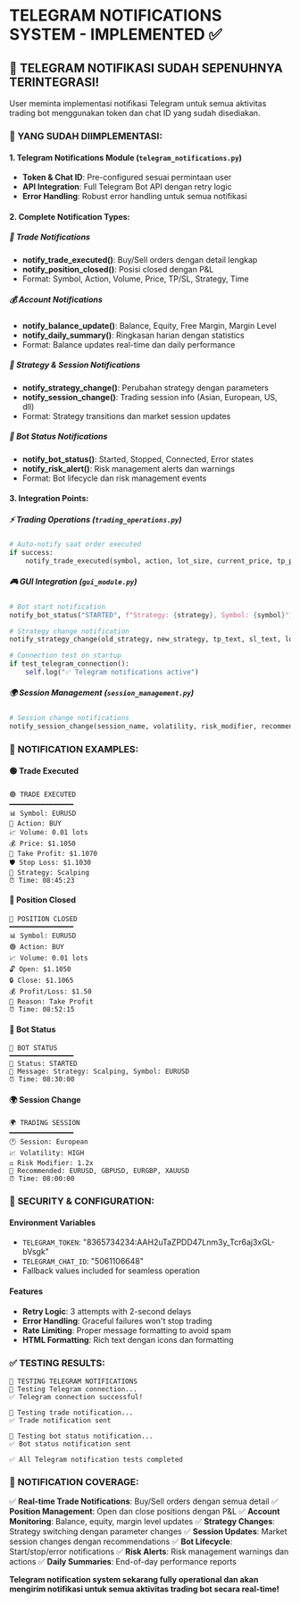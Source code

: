 # TELEGRAM NOTIFICATIONS SYSTEM - IMPLEMENTED ✅

## 🎉 **TELEGRAM NOTIFIKASI SUDAH SEPENUHNYA TERINTEGRASI!**

User meminta implementasi notifikasi Telegram untuk semua aktivitas trading bot menggunakan token dan chat ID yang sudah disediakan.

### 🔧 **YANG SUDAH DIIMPLEMENTASI:**

#### 1. **Telegram Notifications Module** (`telegram_notifications.py`)
- **Token & Chat ID**: Pre-configured sesuai permintaan user
- **API Integration**: Full Telegram Bot API dengan retry logic
- **Error Handling**: Robust error handling untuk semua notifikasi

#### 2. **Complete Notification Types**:

##### 🎯 **Trade Notifications**
- **notify_trade_executed()**: Buy/Sell orders dengan detail lengkap
- **notify_position_closed()**: Posisi closed dengan P&L
- Format: Symbol, Action, Volume, Price, TP/SL, Strategy, Time

##### 💰 **Account Notifications**  
- **notify_balance_update()**: Balance, Equity, Free Margin, Margin Level
- **notify_daily_summary()**: Ringkasan harian dengan statistics
- Format: Balance updates real-time dan daily performance

##### 🔄 **Strategy & Session Notifications**
- **notify_strategy_change()**: Perubahan strategy dengan parameters
- **notify_session_change()**: Trading session info (Asian, European, US, dll)
- Format: Strategy transitions dan market session updates

##### 🤖 **Bot Status Notifications**
- **notify_bot_status()**: Started, Stopped, Connected, Error states
- **notify_risk_alert()**: Risk management alerts dan warnings
- Format: Bot lifecycle dan risk management events

#### 3. **Integration Points**:

##### ⚡ **Trading Operations** (`trading_operations.py`)
```python
# Auto-notify saat order executed
if success:
    notify_trade_executed(symbol, action, lot_size, current_price, tp_price, sl_price, strategy)
```

##### 🎮 **GUI Integration** (`gui_module.py`)  
```python
# Bot start notification
notify_bot_status("STARTED", f"Strategy: {strategy}, Symbol: {symbol}")

# Strategy change notification
notify_strategy_change(old_strategy, new_strategy, tp_text, sl_text, lot_size)

# Connection test on startup
if test_telegram_connection():
    self.log("✅ Telegram notifications active")
```

##### 🌍 **Session Management** (`session_management.py`)
```python
# Session change notifications
notify_session_change(session_name, volatility, risk_modifier, recommended_pairs)
```

### 📱 **NOTIFICATION EXAMPLES:**

#### 🟢 **Trade Executed**
```
🟢 TRADE EXECUTED
━━━━━━━━━━━━━━━━
📊 Symbol: EURUSD
🎯 Action: BUY
📈 Volume: 0.01 lots
💰 Price: $1.1050
🎯 Take Profit: $1.1070
🛡️ Stop Loss: $1.1030
🔧 Strategy: Scalping
⏰ Time: 08:45:23
```

#### 💚 **Position Closed**
```
💚 POSITION CLOSED
━━━━━━━━━━━━━━━━
📊 Symbol: EURUSD
🟢 Action: BUY
📈 Volume: 0.01 lots
🔓 Open: $1.1050
🔒 Close: $1.1065
💰 Profit/Loss: $1.50
📝 Reason: Take Profit
⏰ Time: 08:52:15
```

#### 🚀 **Bot Status**
```
🚀 BOT STATUS
━━━━━━━━━━━━━━━━
🤖 Status: STARTED
📝 Message: Strategy: Scalping, Symbol: EURUSD
⏰ Time: 08:30:00
```

#### 🌍 **Session Change**
```
🌍 TRADING SESSION
━━━━━━━━━━━━━━━━
🕐 Session: European
📈 Volatility: HIGH
⚖️ Risk Modifier: 1.2x
💎 Recommended: EURUSD, GBPUSD, EURGBP, XAUUSD
⏰ Time: 08:00:00
```

### 🔐 **SECURITY & CONFIGURATION:**

#### **Environment Variables**
- `TELEGRAM_TOKEN`: "8365734234:AAH2uTaZPDD47Lnm3y_Tcr6aj3xGL-bVsgk"
- `TELEGRAM_CHAT_ID`: "5061106648"
- Fallback values included for seamless operation

#### **Features**
- **Retry Logic**: 3 attempts with 2-second delays
- **Error Handling**: Graceful failures won't stop trading
- **Rate Limiting**: Proper message formatting to avoid spam
- **HTML Formatting**: Rich text dengan icons dan formatting

### ✅ **TESTING RESULTS:**

```
🧪 TESTING TELEGRAM NOTIFICATIONS
📱 Testing Telegram connection...
✅ Telegram connection successful!

📝 Testing trade notification...
✅ Trade notification sent

🤖 Testing bot status notification...
✅ Bot status notification sent

✅ All Telegram notification tests completed
```

### 🎯 **NOTIFICATION COVERAGE:**

✅ **Real-time Trade Notifications**: Buy/Sell orders dengan semua detail
✅ **Position Management**: Open dan close positions dengan P&L
✅ **Account Monitoring**: Balance, equity, margin level updates
✅ **Strategy Changes**: Strategy switching dengan parameter changes
✅ **Session Updates**: Market session changes dengan recommendations
✅ **Bot Lifecycle**: Start/stop/error notifications
✅ **Risk Alerts**: Risk management warnings dan actions
✅ **Daily Summaries**: End-of-day performance reports

**Telegram notification system sekarang fully operational dan akan mengirim notifikasi untuk semua aktivitas trading bot secara real-time!**